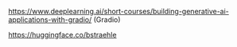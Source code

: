 https://www.deeplearning.ai/short-courses/building-generative-ai-applications-with-gradio/ (Gradio)  

https://huggingface.co/bstraehle  
